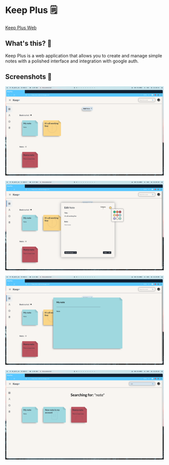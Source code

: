 # Keep Plus 🗒️

[Keep Plus Web](https://keep-plus-production.up.railway.app/)

## What's this? 🤔

Keep Plus is a web application that allows you to create and manage
simple notes with a polished interface and integration with google auth.

## Screenshots 📸

![main View](screenshots/main-view.png)

![Edit Note](screenshots/edit-note.png)

![Note View](screenshots/note-view.png)

![Search View](screenshots/searching.png)
